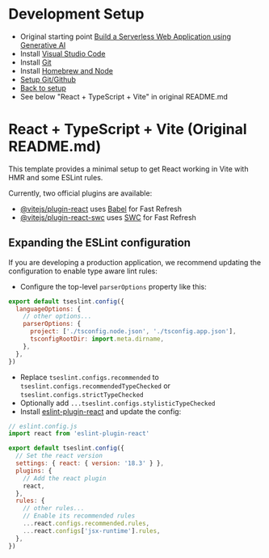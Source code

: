 
# Development Setup

- Original starting point [Build a Serverless Web Application using Generative AI](https://aws.amazon.com/getting-started/hands-on/build-serverless-web-app-lambda-amplify-bedrock-cognito-gen-ai/module-one/)
- Install [Visual Studio Code](https://code.visualstudio.com/)
- Install [Git](https://git-scm.com/book/en/v2/Getting-Started-Installing-Git)
- Install [Homebrew and Node](https://medium.com/@zouyu1121/getting-started-with-homebrew-and-node-js-on-macos-5fce75517d23)
- [Setup Git/Github](https://docs.github.com/en/authentication/connecting-to-github-with-ssh/adding-a-new-ssh-key-to-your-github-account)
- [Back to setup](https://aws.amazon.com/getting-started/hands-on/build-serverless-web-app-lambda-amplify-bedrock-cognito-gen-ai/module-one/)
- See below "React + TypeScript + Vite" in original README.md

# React + TypeScript + Vite (Original README.md)

This template provides a minimal setup to get React working in Vite with HMR and some ESLint rules.

Currently, two official plugins are available:

- [@vitejs/plugin-react](https://github.com/vitejs/vite-plugin-react/blob/main/packages/plugin-react/README.md) uses [Babel](https://babeljs.io/) for Fast Refresh
- [@vitejs/plugin-react-swc](https://github.com/vitejs/vite-plugin-react-swc) uses [SWC](https://swc.rs/) for Fast Refresh

## Expanding the ESLint configuration

If you are developing a production application, we recommend updating the configuration to enable type aware lint rules:

- Configure the top-level `parserOptions` property like this:

```js
export default tseslint.config({
  languageOptions: {
    // other options...
    parserOptions: {
      project: ['./tsconfig.node.json', './tsconfig.app.json'],
      tsconfigRootDir: import.meta.dirname,
    },
  },
})
```

- Replace `tseslint.configs.recommended` to `tseslint.configs.recommendedTypeChecked` or `tseslint.configs.strictTypeChecked`
- Optionally add `...tseslint.configs.stylisticTypeChecked`
- Install [eslint-plugin-react](https://github.com/jsx-eslint/eslint-plugin-react) and update the config:

```js
// eslint.config.js
import react from 'eslint-plugin-react'

export default tseslint.config({
  // Set the react version
  settings: { react: { version: '18.3' } },
  plugins: {
    // Add the react plugin
    react,
  },
  rules: {
    // other rules...
    // Enable its recommended rules
    ...react.configs.recommended.rules,
    ...react.configs['jsx-runtime'].rules,
  },
})
```
